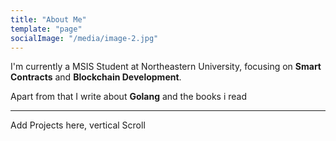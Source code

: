 ```yaml
---
title: "About Me"
template: "page"
socialImage: "/media/image-2.jpg"
---
```


I'm currently a MSIS Student at Northeastern University, focusing on **Smart Contracts** and **Blockchain Development**.

Apart from that I write about **Golang** and the books i read


---
Add Projects here, vertical Scroll





